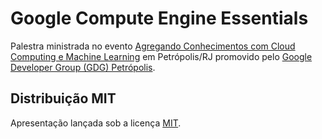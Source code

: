 # Google Compute Engine Essentials

Palestra ministrada no evento [Agregando Conhecimentos com Cloud Computing e Machine Learning](https://www.meetup.com/pt-BR/GDGPetropolis/events/262400330/ "Agregando Conhecimentos com Cloud Computing e Machine Learning") em Petrópolis/RJ promovido pelo [Google Developer Group (GDG) Petrópolis](https://github.com/GDGPetropolis "GDG Petrópolis").

## Distribuição MIT

Apresentação lançada sob a licença [MIT](https://github.com/whoisraibolt/Google-Compute-Engine-Essentials/blob/master/LICENSE "MIT").
